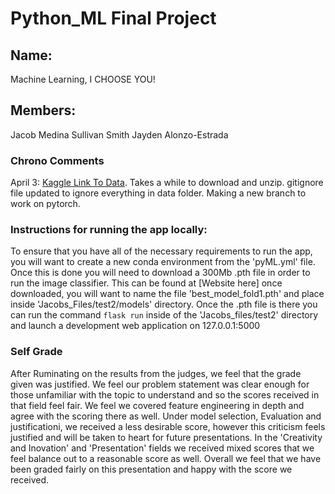# Python_ML Final Project
## Name: 
Machine Learning, I CHOOSE YOU!

## Members:
Jacob Medina
Sullivan Smith
Jayden Alonzo-Estrada

### Chrono Comments
April 3: [Kaggle Link To Data](https://www.kaggle.com/code/echometerhhwl/who-s-that-pokemon-improved/input). Takes a while to download and unzip. gitignore file updated to ignore everything in data folder. Making a new branch to work on pytorch.

### Instructions for running the app locally:
To ensure that you have all of the necessary requirements to run the app, you will want to create a new conda environment from the 'pyML.yml' file.
Once this is done you will need to download a 300Mb .pth file in order to run the image classifier. This can be found at [Website here]
once downloaded, you will want to name the file 'best_model_fold1.pth' and place inside 'Jacobs_Files/test2/models' directory.
Once the .pth file is there you can run the command `flask run` inside of the 'Jacobs_files/test2' directory and launch a development web application on 127.0.0.1:5000

### Self Grade
After Ruminating on the results from the judges, we feel that the grade given was justified. We feel our problem statement was clear enough for those unfamiliar with the topic to understand and so the scores received in that field feel fair. We feel we covered feature engineering in depth and agree with the scoring there as well. Under model selection, Evaluation and justificationi, we received a less desirable score, however this criticism feels justified and will be taken to heart for future presentations. In the 'Creativity and Inovation' and 'Presentation' fields we received mixed scores that we feel balance out to a reasonable score as well. Overall we feel that we have been graded fairly on this presentation and happy with the score we received.